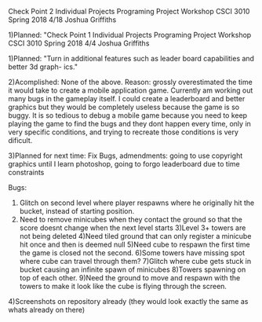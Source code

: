 Check Point 2 Individual Projects
Programing Project Workshop
CSCI 3010
Spring 2018 4/18
Joshua Griffiths

1)Planned: "Check Point 1 Individual Projects
Programing Project Workshop
CSCI 3010
Spring 2018 4/4
Joshua Griffiths

1)Planned: "Turn in additional features such as leader board capabilities and better 3d graph- ics."

2)Acomplished: None of the above. Reason: grossly overestimated the time it would take to create a mobile application game. Currently am working out many bugs in the gameplay itself. I could create a leaderboard and better graphics but they would be completely useless because the game is so buggy. It is so tedious to debug a mobile game because you need to keep playing the game to find the bugs and they dont happen every time, only in very specific conditions, and trying to recreate those conditions is very dificult.  

3)Planned for next time: Fix Bugs, admendments: going to use copyright graphics until I learn photoshop, going to forgo leaderboard due to time constraints

Bugs:

1) Glitch on second level where player respawns where he originally hit the bucket, instead of starting position.
2) Need to remove minicubes when they contact the ground so that the score doesnt change when the next level starts
3)Level 3+ towers are not being deleted 
4)Need tiled ground that can only register a minicube hit once and then is deemed null 
5)Need cube to respawn the first time the game is closed not the second. 
6)Some towers have missing spot where cube can travel through them?
7)Glitch where cube gets stuck in bucket causing an infinite spawn of minicubes
8)Towers spawning on top of each other.
9)Need the ground to move and respawn with the towers to make it look like the cube is flying through the screen. 

4)Screenshots on repository already (they would look exactly the same as whats already on there)

